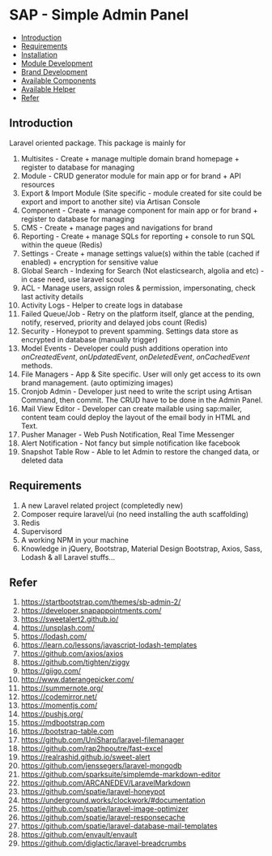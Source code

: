# SAP - Simple Admin Panel

- [Introduction](#Introduction)
- [Requirements](#Requirements)
- [Installation](Installation.md)
- [Module Development](Module-Development.md)
- [Brand Development](Brand-Development.md)
- [Available Components](Available-Components.md)
- [Available Helper](Available-Helper.md)
- [Refer](#Refer)

## <a name="Introduction"></a>Introduction

Laravel oriented package. This package is mainly for

1. Multisites - Create + manage multiple domain brand homepage + register to database for managing
1. Module - CRUD generator module for main app or for brand + API resources
1. Export & Import Module (Site specific - module created for site could be export and import to another site) via Artisan Console
1. Component - Create + manage component for main app or for brand + register to database for managing
1. CMS - Create + manage pages and navigations for brand
1. Reporting - Create + manage SQLs for reporting + console to run SQL within the queue (Redis)
1. Settings - Create + manage settings value(s) within the table (cached if enabled) + encryption for sensitive value
1. Global Search - Indexing for Search (Not elasticsearch, algolia and etc) - in case need, use laravel scout
1. ACL - Manage users, assign roles & permission, impersonating, check last activity details
1. Activity Logs - Helper to create logs in database
1. Failed Queue/Job - Retry on the platform itself, glance at the pending, notify, reserved, priority and delayed jobs count (Redis)
1. Security - Honeypot to prevent spamming. Settings data store as encrypted in database (manually trigger)
1. Model Events - Developer could push additions operation into *onCreatedEvent*, *onUpdatedEvent*, *onDeletedEvent*, *onCachedEvent* methods.
1. File Managers - App & Site specific. User will only get access to its own brand management. (auto optimizing images)
1. Cronjob Admin - Developer just need to write the script using Artisan Command, then commit. The CRUD have to be done in the Admin Panel.
1. Mail View Editor - Developer can create mailable using sap:mailer, content team could deploy the layout of the email body in HTML and Text.
1. Pusher Manager - Web Push Notification, Real Time Messenger
1. Alert Notification - Not fancy but simple notification like facebook
1. Snapshot Table Row - Able to let Admin to restore the changed data, or deleted data

## <a name="Requirements"></a>Requirements

1. A new Laravel related project (completedly new)
1. Composer require laravel/ui (no need installing the auth scaffolding)
1. Redis
1. Supervisord
1. A working NPM in your machine
1. Knowledge in jQuery, Bootstrap, Material Design Bootstrap, Axios, Sass, Lodash & all Laravel stuffs...

## <a name="Refer"></a>Refer

1. https://startbootstrap.com/themes/sb-admin-2/
1. https://developer.snapappointments.com/
1. https://sweetalert2.github.io/
1. https://unsplash.com/
1. https://lodash.com/
1. https://learn.co/lessons/javascript-lodash-templates
1. https://github.com/axios/axios
1. https://github.com/tighten/ziggy
1. https://gijgo.com/
1. http://www.daterangepicker.com/
1. https://summernote.org/
1. https://codemirror.net/
1. https://momentjs.com/
1. https://pushjs.org/
1. https://mdbootstrap.com
1. https://bootstrap-table.com
1. https://github.com/UniSharp/laravel-filemanager
1. https://github.com/rap2hpoutre/fast-excel
1. https://realrashid.github.io/sweet-alert
1. https://github.com/jenssegers/laravel-mongodb
1. https://github.com/sparksuite/simplemde-markdown-editor
1. https://github.com/ARCANEDEV/LaravelMarkdown
1. https://github.com/spatie/laravel-honeypot
1. https://underground.works/clockwork/#documentation
1. https://github.com/spatie/laravel-image-optimizer
1. https://github.com/spatie/laravel-responsecache
1. https://github.com/spatie/laravel-database-mail-templates
1. https://github.com/envault/envault
1. https://github.com/diglactic/laravel-breadcrumbs

